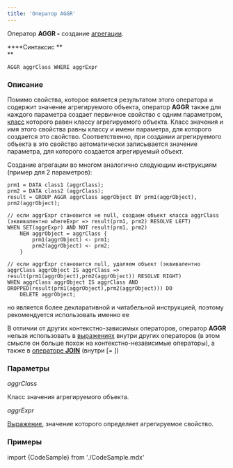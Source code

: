 ```yaml
---
title: 'Оператор AGGR'
---
```


Оператор **AGGR -** создание [агрегации](Aggregations.md).

****Синтаксис **  
**

    AGGR aggrClass WHERE aggrExpr

### **Описание**

Помимо свойства, которое является результатом этого оператора и содержит значение агрегируемого объекта, оператор **AGGR** также для каждого параметра создает первичное свойство с одним параметром, [класс](Static_objects.md) которого равен классу агрегируемого объекта. Класс значения и имя этого свойства равны классу и имени параметра, для которого создается это свойство. Соответственно, при создании агрегируемого объекта в это свойство автоматически записывается значение параметра, для которого создается агрегируемый объект.

Создание агрегации во многом аналогично следующим инструкциям (пример для 2 параметров):

    prm1 = DATA class1 (aggrClass);
    prm2 = DATA class2 (aggrClass);
    result = GROUP AGGR aggrClass aggrObject BY prm1(aggrObject), prm2(aggrObject);

    // если aggrExpr становится не null, создаем объект класса aggrClass (эквивалентно whereExpr => result(prm1, prm2) RESOLVE LEFT)
    WHEN SET(aggrExpr) AND NOT result(prm1, prm2)
        NEW aggrObject = aggrClass {
            prm1(aggrObject) <- prm1;
            prm2(aggrObject) <- prm2;
        }

    // если aggrExpr становится null, удаляем объект (эквивалентно aggrClass aggrObject IS aggrClass => result(prm1(aggrObject),prm2(aggrObject)) RESOLVE RIGHT)
    WHEN aggrClass aggrObject IS aggrClass AND DROPPED(result(prm1(aggrObject),prm2(aggrObject))) DO
        DELETE aggrObject;

но является более декларативной и читабельной инструкцией, поэтому рекомендуется использовать именно ее

В отличии от других контекстно-зависимых операторов, оператор **AGGR** нельзя использовать в [выражениях](Expression.md) внутри других операторов (в этом смысле он больше похож на контекстно-независимые операторы), а также в [операторе **JOIN**](JOIN_operator.md) (внутри \[= \])

### Параметры

*aggrClass*

Класс значения агрегируемого объекта.

*aggrExpr*

[Выражение](Expression.md), значение которого определяет агрегируемое свойство.

### Примеры

import {CodeSample} from './CodeSample.mdx'

<CodeSample url="https://ru-documentation.lsfusion.org/sample?file=AggregationSample&block=aggr"/>

  
